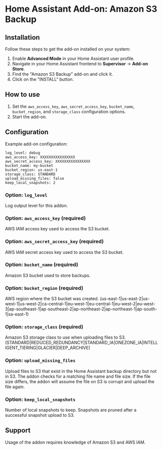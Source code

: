 # Home Assistant Add-on: Amazon S3 Backup

## Installation

Follow these steps to get the add-on installed on your system:

1. Enable **Advanced Mode** in your Home Assistant user profile.
2. Navigate in your Home Assistant frontend to **Supervisor** -> **Add-on Store**.
3. Find the "Amazon S3 Backup" add-on and click it.
4. Click on the "INSTALL" button.

## How to use

1. Set the `aws_access_key`, `aws_secret_access_key`, `bucket_name`, `bucket_region`, and `storage_class` configuration options.
2. Start the add-on.

## Configuration

Example add-on configuration:

```
log_level: debug
aws_access_key: XXXXXXXXXXXXXXXX
aws_secret_access_key: XXXXXXXXXXXXXXXX
bucket_name: my-bucket
bucket_region: us-east-1
storage_class: STANDARD
upload_missing_files: false
keep_local_snapshots: 2
```

### Option: `log_level`
Log output level for this addon.

### Option: `aws_access_key` (required)
AWS IAM access key used to access the S3 bucket.

### Option: `aws_secret_access_key` (required)
AWS IAM secret access key used to access the S3 bucket.

### Option: `bucket_name` (required)
Amazon S3 bucket used to store backups.

### Option: `bucket_region` (required)
AWS region where the S3 bucket was created. (us-east-1|us-east-2|us-west-1|us-west-2|ca-central-1|eu-west-1|eu-central-1|eu-west-2|eu-west-3|ap-southeast-1|ap-southeast-2|ap-northeast-2|ap-northeast-1|ap-south-1|sa-east-1)

### Option: `storage_class` (required)
Amazon S3 storage class to use when uploading files to S3. (STANDARD|REDUCED_REDUNDANCY|STANDARD_IA|ONEZONE_IA|INTELLIGENT_TIERING|GLACIER|DEEP_ARCHIVE)

### Option: `upload_missing_files`
Upload files to S3 that exist in the Home Assistant backup directory but not in S3. The addon checks for a matching file name and file size. If the file size differs, the addon will assume the file on S3 is corrupt and upload the file again.

### Option: `keep_local_snapshots`
Number of local snapshots to keep. Snapshots are pruned after a successful snapshot upload to S3.

## Support

Usage of the addon requires knowledge of Amazon S3 and AWS IAM.
